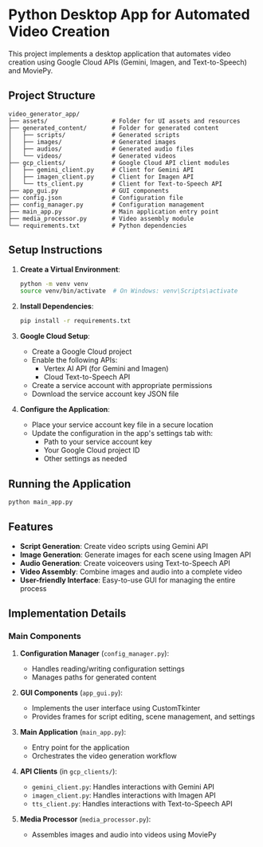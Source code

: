 # Python Desktop App for Automated Video Creation

This project implements a desktop application that automates video creation using Google Cloud APIs (Gemini, Imagen, and Text-to-Speech) and MoviePy.

## Project Structure

```
video_generator_app/
├── assets/                  # Folder for UI assets and resources
├── generated_content/       # Folder for generated content
│   ├── scripts/             # Generated scripts
│   ├── images/              # Generated images
│   ├── audios/              # Generated audio files
│   └── videos/              # Generated videos
├── gcp_clients/             # Google Cloud API client modules
│   ├── gemini_client.py     # Client for Gemini API
│   ├── imagen_client.py     # Client for Imagen API
│   └── tts_client.py        # Client for Text-to-Speech API
├── app_gui.py               # GUI components
├── config.json              # Configuration file
├── config_manager.py        # Configuration management
├── main_app.py              # Main application entry point
├── media_processor.py       # Video assembly module
└── requirements.txt         # Python dependencies
```

## Setup Instructions

1. **Create a Virtual Environment**:
   ```bash
   python -m venv venv
   source venv/bin/activate  # On Windows: venv\Scripts\activate
   ```

2. **Install Dependencies**:
   ```bash
   pip install -r requirements.txt
   ```

3. **Google Cloud Setup**:
   - Create a Google Cloud project
   - Enable the following APIs:
     - Vertex AI API (for Gemini and Imagen)
     - Cloud Text-to-Speech API
   - Create a service account with appropriate permissions
   - Download the service account key JSON file

4. **Configure the Application**:
   - Place your service account key file in a secure location
   - Update the configuration in the app's settings tab with:
     - Path to your service account key
     - Your Google Cloud project ID
     - Other settings as needed

## Running the Application

```bash
python main_app.py
```

## Features

- **Script Generation**: Create video scripts using Gemini API
- **Image Generation**: Generate images for each scene using Imagen API
- **Audio Generation**: Create voiceovers using Text-to-Speech API
- **Video Assembly**: Combine images and audio into a complete video
- **User-friendly Interface**: Easy-to-use GUI for managing the entire process

## Implementation Details

### Main Components

1. **Configuration Manager** (`config_manager.py`):
   - Handles reading/writing configuration settings
   - Manages paths for generated content

2. **GUI Components** (`app_gui.py`):
   - Implements the user interface using CustomTkinter
   - Provides frames for script editing, scene management, and settings

3. **Main Application** (`main_app.py`):
   - Entry point for the application
   - Orchestrates the video generation workflow

4. **API Clients** (in `gcp_clients/`):
   - `gemini_client.py`: Handles interactions with Gemini API
   - `imagen_client.py`: Handles interactions with Imagen API
   - `tts_client.py`: Handles interactions with Text-to-Speech API

5. **Media Processor** (`media_processor.py`):
   - Assembles images and audio into videos using MoviePy
